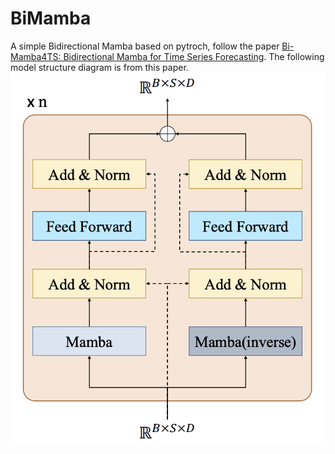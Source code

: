 # BiMamba
A simple Bidirectional Mamba based on pytroch, follow the paper [Bi-Mamba4TS: Bidirectional Mamba for Time Series Forecasting](https://arxiv.org/abs/2404.15772). The following model structure diagram is from this paper.
![BiMamba](./bimamba.png)
